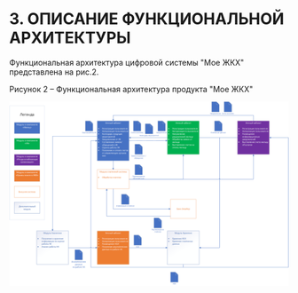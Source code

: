# 3. ОПИСАНИЕ ФУНКЦИОНАЛЬНОЙ АРХИТЕКТУРЫ  

Функциональная архитектура цифровой системы "Мое ЖКХ" представлена на рис.2.

Рисунок 2 – Функциональная архитектура продукта "Мое ЖКХ"  

![Рисунок-2](./materials/Functional_architecture_2.png)

